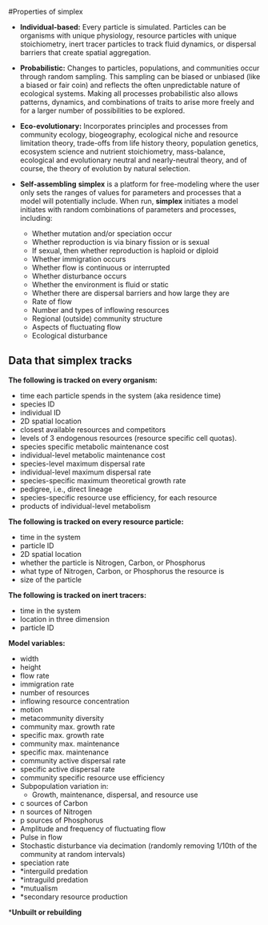 #Properties of simplex
* **Individual-based:** Every particle is simulated. Particles can be organisms with unique physiology, resource particles with unique stoichiometry, inert tracer particles to track fluid dynamics, or dispersal barriers that create spatial aggregation.

* **Probabilistic:** Changes to particles, populations, and communities occur through random sampling. This sampling can be biased or unbiased (like a biased or fair coin) and reflects the often unpredictable nature of ecological systems. Making all processes probabilistic also allows patterns, dynamics, and combinations of traits to arise more freely and for a larger number of possibilities to be explored.

* **Eco-evolutionary:** Incorporates principles and processes from community ecology, biogeography, ecological niche and resource limitation theory, trade-offs from life history theory, population genetics, ecosystem science and nutrient stoichiometry, mass-balance, ecological and evolutionary neutral and nearly-neutral theory, and of course, the theory of evolution by natural selection.

* **Self-assembling**
**simplex** is a platform for free-modeling where the user only sets the ranges of values for parameters and processes that a model will potentially include. When run, **simplex** initiates a model initiates with random combinations of parameters and processes, including:
	* Whether mutation and/or speciation occur
	* Whether reproduction is via binary fission or is sexual
	* If sexual, then whether reproduction is haploid or diploid
	* Whether immigration occurs
	* Whether flow is continuous or interrupted
	* Whether disturbance occurs
	* Whether the environment is fluid or static
	* Whether there are dispersal barriers and how large they are
	* Rate of flow 
	* Number and types of inflowing resources
	* Regional (outside) community structure
	* Aspects of fluctuating flow
	* Ecological disturbance

## Data that simplex tracks
**The following is tracked on every organism:**

* time each particle spends in the system (aka residence time)
* species ID
* individual ID
* 2D spatial location
* closest available resources and competitors
* levels of 3 endogenous resources (resource specific cell quotas).
* species specific metabolic maintenance cost
* individual-level metabolic maintenance cost
* species-level maximum dispersal rate
* individual-level maximum dispersal rate
* species-specific maximum theoretical growth rate
* pedigree, i.e., direct lineage 
* species-specific resource use efficiency, for each resource
* products of individual-level metabolism

**The following is tracked on every resource particle:**

* time in the system
* particle ID
* 2D spatial location
* whether the particle is Nitrogen, Carbon, or Phosphorus
* what type of Nitrogen, Carbon, or Phosphorus the resource is
* size of the particle

**The following is tracked on inert tracers:**

* time in the system
* location in three dimension
* particle ID

**Model variables:**

* width
* height
* flow rate
* immigration rate
* number of resources
* inflowing resource concentration
* motion
* metacommunity diversity
* community max. growth rate
* specific max. growth rate
* community max. maintenance
* specific max. maintenance
* community active dispersal rate
* specific active dispersal rate
* community specific resource use efficiency
* Subpopulation variation in:
	* Growth, maintenance, dispersal, and resource use
* c sources of Carbon
* n sources of Nitrogen
* p sources of Phosphorus
* Amplitude and frequency of fluctuating flow
* Pulse in flow
* Stochastic disturbance via decimation (randomly removing 1/10th of the community at random intervals)
* speciation rate
* *interguild predation
* *intraguild predation
* *mutualism
* *secondary resource production

***Unbuilt or rebuilding**